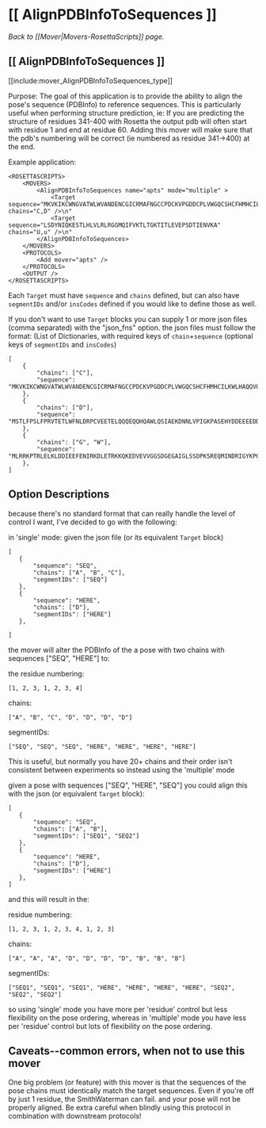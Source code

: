 # [[ AlignPDBInfoToSequences ]]
*Back to [[Mover|Movers-RosettaScripts]] page.*
## [[ AlignPDBInfoToSequences ]]

[[include:mover_AlignPDBInfoToSequences_type]]

Purpose:
The goal of this application is to provide the ability to align the pose's sequence (PDBInfo) to reference sequences.
This is particularly useful when performing structure prediction, ie:
If you are predicting the structure of residues 341-400 with Rosetta the output pdb will often start with residue 1 and end at residue 60.  Adding this mover will make sure that the pdb's numbering will be correct (ie numbered as residue 341->400) at the end.

Example application:
```
<ROSETTASCRIPTS>
	<MOVERS>
		<AlignPDBInfoToSequences name="apts" mode="multiple" >
			<Target sequence="MKVKIKCWNGVATWLWVANDENCGICRMAFNGCCPDCKVPGDDCPLVWGQCSHCFHMHCILKWLHAQQVQQHCPMCRQEWKFKE" chains="C,D" />\n"
			<Target sequence="LSDYNIQKESTLHLVLRLRGGMQIFVKTLTGKTITLEVEPSDTIENVKA" chains="U,u" />\n"
		</AlignPDBInfoToSequences>
	</MOVERS>
	<PROTOCOLS>
		<Add mover="apts" />
	</PROTOCOLS>
	<OUTPUT />
</ROSETTASCRIPTS>

```
Each `Target` must have `sequence` and `chains` defined, but can also have `segmentIDs` and/or `insCodes` defined if you would like to define those as well.

If you don't want to use `Target` blocks you can supply 1 or more json files (comma separated) with the "json_fns" option.
the json files must follow the format: (List of Dictionaries, with required keys of `chain`+`sequence` (optional keys of `segmentIDs` and `insCodes`)

```
[
	{
		"chains": ["C"],
		"sequence": "MKVKIKCWNGVATWLWVANDENCGICRMAFNGCCPDCKVPGDDCPLVWGQCSHCFHMHCILKWLHAQQVQQHCPMCRQEWKFKE"
	},
	{
		"chains": ["D"],
		"sequence": "MSTLFPSLFPRVTETLWFNLDRPCVEETELQQQEQQHQAWLQSIAEKDNNLVPIGKPASEHYDDEEEEDDEDDEDSEEDSEDDEDMQDMDEMNDYNESPDDGEVNEVDMEGNEQDQDQWMI"
	},
	{
		"chains": ["G", "W"],
		"sequence": "MLRRKPTRLELKLDDIEEFENIRKDLETRKKQKEDVEVVGGSDGEGAIGLSSDPKSREQMINDRIGYKPQPKPNNRSSQFGSLEF"
	},
]

```
## Option Descriptions

because there's no standard format that can really handle the level of control I want, I've decided to go with the following:

in 'single' mode:
given the json file (or its equivalent `Target` block)
```
[
   {
       "sequence": "SEQ",
       "chains": ["A", "B", "C"],
       "segmentIDs": ["SEQ"]
   },
   {
       "sequence": "HERE",
       "chains": ["D"],
       "segmentIDs": ["HERE"]
   },

]
```
the mover will alter the PDBInfo of the a pose with two chains with sequences ["SEQ", "HERE"] to:

the residue numbering:
```
[1, 2, 3, 1, 2, 3, 4]
```
chains:
```
["A", "B", "C", "D", "D", "D", "D"]
```
segmentIDs:
```
["SEQ", "SEQ", "SEQ", "HERE", "HERE", "HERE", "HERE"]
```

This is useful, but normally you have 20+ chains and their order isn't consistent between experiments so instead using the 'multiple' mode

given a pose with sequences ["SEQ", "HERE", "SEQ"]
you could align this with the json (or equivalent `Target` block):

```
[
   {
       "sequence": "SEQ",
       "chains": ["A", "B"],
       "segmentIDs": ["SEQ1", "SEQ2"]
   },
   {
       "sequence": "HERE",
       "chains": ["D"],
       "segmentIDs": ["HERE"]
   },
]
```
and this will result in the:

residue numbering:
```
[1, 2, 3, 1, 2, 3, 4, 1, 2, 3]
```
chains:
```
["A", "A", "A", "D", "D", "D", "D", "B", "B", "B"]
```
segmentIDs:
```
["SEQ1", "SEQ1", "SEQ1", "HERE", "HERE", "HERE", "HERE", "SEQ2", "SEQ2", "SEQ2"]
```

so using 'single' mode you have more per 'residue' control but less flexibility on the pose ordering, whereas in 'multiple' mode you have less per 'residue' control but lots of flexibility on the pose ordering.


## Caveats--common errors, when not to use this mover

One big problem (or feature) with this mover is that the sequences of the pose chains must identically match the target sequences.  Even if you're off by just 1 residue, the SmithWaterman can fail. and your pose will not be properly aligned.  Be extra careful when blindly using this protocol in combination with downstream protocols!

 
